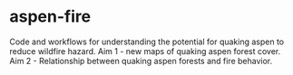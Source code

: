 # aspen-fire
 
Code and workflows for understanding the potential for quaking aspen to reduce wildfire hazard. Aim 1 - new maps of quaking aspen forest cover. Aim 2 - Relationship between quaking aspen forests and fire behavior.
